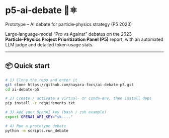# p5‑ai‑debate 🤖⚛️
Prototype – AI debate for particle‑physics strategy (P5 2023)

Large‑language‑model “Pro vs Against” debates on the 2023 **Particle‑Physics Project Prioritization Panel (P5)** report, with an automated LLM judge and detailed token‑usage stats.

---

## 📦 Quick start

```bash
# 1) Clone the repo and enter it
git clone https://github.com/nayara-focs/ai-debate-p5.git
cd ai-debate-p5

# 2) Create / activate a virtual‑ or conda‑env, then install deps
pip install -r requirements.txt

# 3) Add your OpenAI key (bash / zsh example)
export OPENAI_API_KEY="sk‑..."

# 4) Run a prototype debate
python -m scripts.run_debate
